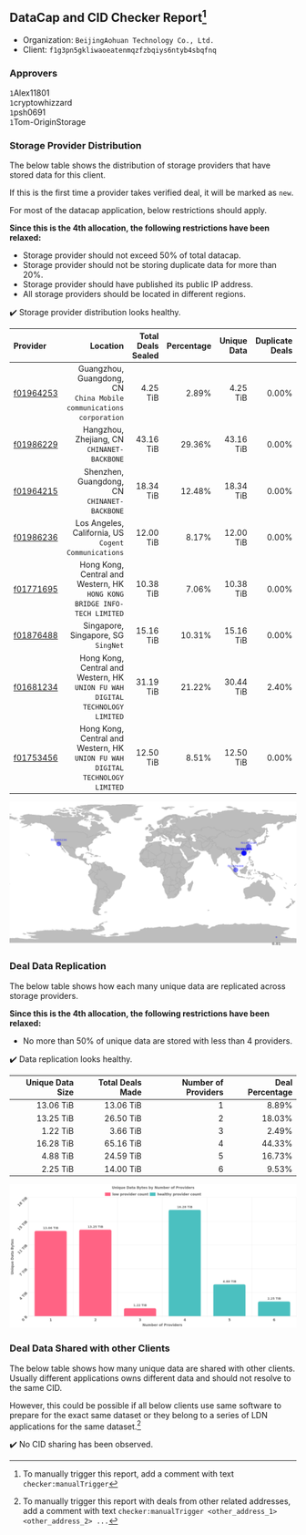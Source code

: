 ## DataCap and CID Checker Report[^1]
 - Organization: `BeijingAohuan Technology Co., Ltd.`
 - Client: `f1g3pn5gkliwaoeatenmqzfzbqiys6ntyb4sbqfnq`
### Approvers
`1`Alex11801<br/>`1`cryptowhizzard<br/>`1`psh0691<br/>`1`Tom-OriginStorage

### Storage Provider Distribution
The below table shows the distribution of storage providers that have stored data for this client.

If this is the first time a provider takes verified deal, it will be marked as `new`.

For most of the datacap application, below restrictions should apply.

**Since this is the 4th allocation, the following restrictions have been relaxed:**
 - Storage provider should not exceed 50% of total datacap.
 - Storage provider should not be storing duplicate data for more than 20%.
 - Storage provider should have published its public IP address.
 - All storage providers should be located in different regions.

✔️ Storage provider distribution looks healthy.

| Provider                                              |                                                                         Location | Total Deals Sealed | Percentage | Unique Data | Duplicate Deals |
| :---------------------------------------------------- | -------------------------------------------------------------------------------: | -----------------: | ---------: | ----------: | --------------: |
| [f01964253](https://filfox.info/en/address/f01964253) |           Guangzhou, Guangdong, CN<br/>`China Mobile communications corporation` |           4.25 TiB |      2.89% |    4.25 TiB |           0.00% |
| [f01986229](https://filfox.info/en/address/f01986229) |                                   Hangzhou, Zhejiang, CN<br/>`CHINANET-BACKBONE` |          43.16 TiB |     29.36% |   43.16 TiB |           0.00% |
| [f01964215](https://filfox.info/en/address/f01964215) |                                  Shenzhen, Guangdong, CN<br/>`CHINANET-BACKBONE` |          18.34 TiB |     12.48% |   18.34 TiB |           0.00% |
| [f01986236](https://filfox.info/en/address/f01986236) |                          Los Angeles, California, US<br/>`Cogent Communications` |          12.00 TiB |      8.17% |   12.00 TiB |           0.00% |
| [f01771695](https://filfox.info/en/address/f01771695) |      Hong Kong, Central and Western, HK<br/>`HONG KONG BRIDGE INFO-TECH LIMITED` |          10.38 TiB |      7.06% |   10.38 TiB |           0.00% |
| [f01876488](https://filfox.info/en/address/f01876488) |                                           Singapore, Singapore, SG<br/>`SingNet` |          15.16 TiB |     10.31% |   15.16 TiB |           0.00% |
| [f01681234](https://filfox.info/en/address/f01681234) | Hong Kong, Central and Western, HK<br/>`UNION FU WAH DIGITAL TECHNOLOGY LIMITED` |          31.19 TiB |     21.22% |   30.44 TiB |           2.40% |
| [f01753456](https://filfox.info/en/address/f01753456) | Hong Kong, Central and Western, HK<br/>`UNION FU WAH DIGITAL TECHNOLOGY LIMITED` |          12.50 TiB |      8.51% |   12.50 TiB |           0.00% |

![Provider Distribution](https://raw.githubusercontent.com/data-preservation-programs/filplus-checker-assets/main/filecoin-project/filecoin-plus-large-datasets/issues/940/1676335366892.png)
### Deal Data Replication
The below table shows how each many unique data are replicated across storage providers.

**Since this is the 4th allocation, the following restrictions have been relaxed:**
- No more than 50% of unique data are stored with less than 4 providers.

✔️ Data replication looks healthy.

| Unique Data Size | Total Deals Made | Number of Providers | Deal Percentage |
| ---------------: | ---------------: | ------------------: | --------------: |
|        13.06 TiB |        13.06 TiB |                   1 |           8.89% |
|        13.25 TiB |        26.50 TiB |                   2 |          18.03% |
|         1.22 TiB |         3.66 TiB |                   3 |           2.49% |
|        16.28 TiB |        65.16 TiB |                   4 |          44.33% |
|         4.88 TiB |        24.59 TiB |                   5 |          16.73% |
|         2.25 TiB |        14.00 TiB |                   6 |           9.53% |

![Replication Distribution](https://raw.githubusercontent.com/data-preservation-programs/filplus-checker-assets/main/filecoin-project/filecoin-plus-large-datasets/issues/940/1676335367707.png)
### Deal Data Shared with other Clients
The below table shows how many unique data are shared with other clients.
Usually different applications owns different data and should not resolve to the same CID.

However, this could be possible if all below clients use same software to prepare for the exact same dataset or they belong to a series of LDN applications for the same dataset.[^3]

✔️ No CID sharing has been observed.

[^1]: To manually trigger this report, add a comment with text `checker:manualTrigger`

[^2]: Deals from those addresses are combined into this report as they are specified with `checker:manualTrigger`

[^3]: To manually trigger this report with deals from other related addresses, add a comment with text `checker:manualTrigger <other_address_1> <other_address_2> ...`
